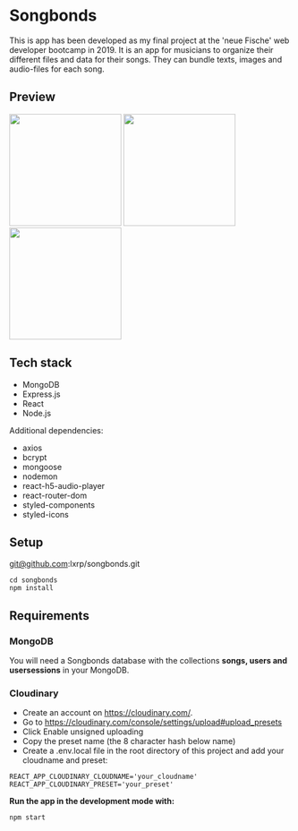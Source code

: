 # Songbonds

This is app has been developed as my final project at the 'neue Fische' web developer bootcamp in 2019.
It is an app for musicians to organize their different files and data for their songs. They can bundle texts, images and audio-files for each song. 


## Preview

<p>
<img src="https://res.cloudinary.com/songbonds/image/upload/v1572295456/GitHub-Pics/q0d1a9s8kbmd2bopvw2r.png" width="200">
<img src="https://res.cloudinary.com/songbonds/image/upload/v1572295457/GitHub-Pics/wec06tsxkkwia0vjiwtt.png" width="200">
<img src="https://res.cloudinary.com/songbonds/image/upload/v1572295462/GitHub-Pics/kcev0bn8cnyxwcp715ld.png" width="200">
</p>

## Tech stack

   * MongoDB
   * Express.js
   * React
   * Node.js

Additional dependencies:

  * axios
  * bcrypt
  * mongoose
  * nodemon
  * react-h5-audio-player
  * react-router-dom
  * styled-components
  * styled-icons

## Setup

git@github.com:lxrp/songbonds.git

```
cd songbonds
npm install
```


## Requirements

### MongoDB

You will need a Songbonds database with the collections **songs, users and usersessions** in your MongoDB. 

### Cloudinary

* Create an account on https://cloudinary.com/.
* Go to https://cloudinary.com/console/settings/upload#upload_presets
* Click Enable unsigned uploading
* Copy the preset name (the 8 character hash below name)
* Create a .env.local file in the root directory of this project and add your cloudname and preset:

```
REACT_APP_CLOUDINARY_CLOUDNAME='your_cloudname'
REACT_APP_CLOUDINARY_PRESET='your_preset'
```


**Run the app in the development mode with:**
```
npm start
```
